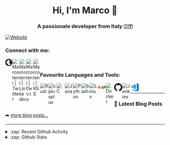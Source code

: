 <h1 align="center">Hi, I'm Marco 👋</h1>
<h3 align="center">A passionate developer from Italy 🇮🇹</h3>

[![Website](https://img.shields.io/website?label=marcoieni.com&style=for-the-badge&url=https%3A%2F%2Fmarcoieni.com)](https://marcoieni.com)

<!--
**MarcoIeni/MarcoIeni** is a ✨ _special_ ✨ repository because its `README.md` (this file) appears on your GitHub profile.

Here are some ideas to get you started:

- 🔭 I’m currently working on ...
- 🌱 I’m currently learning ...
- 👯 I’m looking to collaborate on ...
- 🤔 I’m looking for help with ...
- 💬 Ask me about ...
- 📫 How to reach me: ...
- 😄 Pronouns: ...
- ⚡ Fun fact: ...
-->

### Connect with me:

[<img align="left" alt="marcoieni.com" width="22px" src="https://raw.githubusercontent.com/iconic/open-iconic/master/svg/globe.svg" />][website]
[<img align="left" alt="MarcoIeni | Twitter" width="22px" src="https://cdn.jsdelivr.net/npm/simple-icons@v3/icons/twitter.svg" />][twitter]
[<img align="left" alt="MarcoIeni | LinkedIn" width="22px" src="https://cdn.jsdelivr.net/npm/simple-icons@v3/icons/linkedin.svg" />][linkedin]
[<img align="left" alt="MarcoIeni | Dev.to" width="22px" src="https://cdn.jsdelivr.net/npm/simple-icons@3/icons/dev-dot-to.svg" />][devto]
[<img align="left" alt="MarcoIeni | RSS" width="22px" src="https://cdn.jsdelivr.net/npm/simple-icons@v3/icons/rss.svg" />][rss]

<br />

### Favourite Languages and Tools:

<img align="left" alt="Rust" width="26px" src="https://devicons.github.io/devicon/devicon.git/icons/rust/rust-plain.svg" />
<img align="left" alt="cplusplus" width="26px" src="https://devicons.github.io/devicon/devicon.git/icons/cplusplus/cplusplus-original.svg" />
<img align="left" alt="C" width="26px" src="https://devicons.github.io/devicon/devicon.git/icons/c/c-original.svg" />
<img align="left" alt="Java" width="26px" src="https://devicons.github.io/devicon/devicon.git/icons/java/java-original-wordmark.svg" />
<img align="left" alt="Python" width="26px" src="https://devicons.github.io/devicon/devicon.git/icons/python/python-original.svg" />
<img align="left" alt="bash" width="26px" src="https://www.vectorlogo.zone/logos/gnu_bash/gnu_bash-icon.svg" />

<img align="left" alt="Linux" width="26px" src="https://devicons.github.io/devicon/devicon.git/icons/linux/linux-original.svg" />
<img align="left" alt="Git" width="26px" src="https://raw.githubusercontent.com/github/explore/80688e429a7d4ef2fca1e82350fe8e3517d3494d/topics/git/git.png" />
<img align="left" alt="Docker" width="26px" src="https://devicons.github.io/devicon/devicon.git/icons/docker/docker-original-wordmark.svg" />
<img align="left" alt="GitHub" width="26px" src="https://raw.githubusercontent.com/github/explore/78df643247d429f6cc873026c0622819ad797942/topics/github/github.png" />
<img align="left" alt="Jenkins" width="26px" src="https://www.vectorlogo.zone/logos/jenkins/jenkins-icon.svg" />

[<img align="left" alt="Visual Studio Code" width="26px" src="https://raw.githubusercontent.com/github/explore/80688e429a7d4ef2fca1e82350fe8e3517d3494d/topics/visual-studio-code/visual-studio-code.png" />][vspacecode]

<br />

---

### 📕 Latest Blog Posts

<!-- <!-- BLOG-POST-LIST::START -->
<!-- <!-- BLOG-POST-LIST::END -->

➡️ [more blog posts...](https://marcoieni.com)

---

<details>
  <summary>:zap: Recent Github Activity</summary>
  
<!--START_SECTION:activity-->
1. 🗣 Commented on [#152](https://github.com//ashleygwilliams/cargo-generate/issues/152) in [ashleygwilliams/cargo-generate](https://github.com//ashleygwilliams/cargo-generate)
2. 🗣 Commented on [#229](https://github.com//ashleygwilliams/cargo-generate/issues/229) in [ashleygwilliams/cargo-generate](https://github.com//ashleygwilliams/cargo-generate)
3. 🗣 Commented on [#45](https://github.com//VSpaceCode/VSpaceCode/issues/45) in [VSpaceCode/VSpaceCode](https://github.com//VSpaceCode/VSpaceCode)
4. 🗣 Commented on [#11](https://github.com//VSpaceCode/vscode-which-key/issues/11) in [VSpaceCode/vscode-which-key](https://github.com//VSpaceCode/vscode-which-key)
5. 🗣 Commented on [#11](https://github.com//VSpaceCode/vscode-which-key/issues/11) in [VSpaceCode/vscode-which-key](https://github.com//VSpaceCode/vscode-which-key)
<!--END_SECTION:activity-->
  
</details>

<details>
  <summary>:zap: Github Stats</summary>

<p>&nbsp;<img align="center" src="https://github-readme-stats.vercel.app/api?username=marcoieni&show_icons=true" alt="marcoieni" /></p>


</details>

[website]: https://marcoieni.com
[twitter]: https://twitter.com/MarcoIeni
[linkedin]: https://linkedin.com/in/MarcoIeni
[rss]: https://www.marcoieni.com/posts/index.xml
[devto]: https://dev.to/marcoieni
[vspacecode]: https://github.com/VSpaceCode/VSpaceCode
